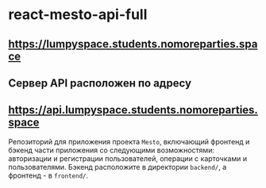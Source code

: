 # react-mesto-api-full

## <https://lumpyspace.students.nomoreparties.space>

## Сервер API расположен по адресу
## <https://api.lumpyspace.students.nomoreparties.space>

Репозиторий для приложения проекта `Mesto`, включающий фронтенд и бэкенд части приложения со следующими возможностями: авторизации и регистрации пользователей, операции с карточками и пользователями. Бэкенд расположите в директории `backend/`, а фронтенд - в `frontend/`. 

